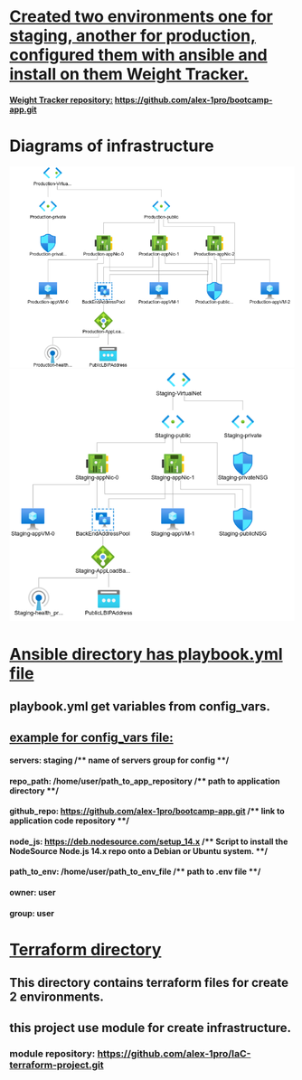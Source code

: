 # <ins>Created two environments one for staging, another for production, configured them with ansible and install on them Weight Tracker.</ins>

#### <ins>Weight Tracker repository:</ins> https://github.com/alex-1pro/bootcamp-app.git


#  Diagrams of infrastructure
![](images/production-env.png) ![](images/staging-env.png)



# <ins>Ansible directory has playbook.yml file<ins>
## playbook.yml get variables from config_vars.
## <ins>example for config_vars file:</ins>

#### servers: staging   /** name of servers group for config **/
#### repo_path: /home/user/path_to_app_repository  /** path to application directory  **/
#### github_repo: https://github.com/alex-1pro/bootcamp-app.git  /** link to application code repository **/
#### node_js: https://deb.nodesource.com/setup_14.x  /** Script to install the NodeSource Node.js 14.x repo onto a Debian or Ubuntu system. **/
#### path_to_env: /home/user/path_to_env_file  /** path to .env file **/
#### owner: user 
#### group: user

# <ins>Terraform directory<ins>
## This directory contains terraform files for create 2 environments.
## this project use module for create infrastructure.
### module repository: https://github.com/alex-1pro/IaC-terraform-project.git
